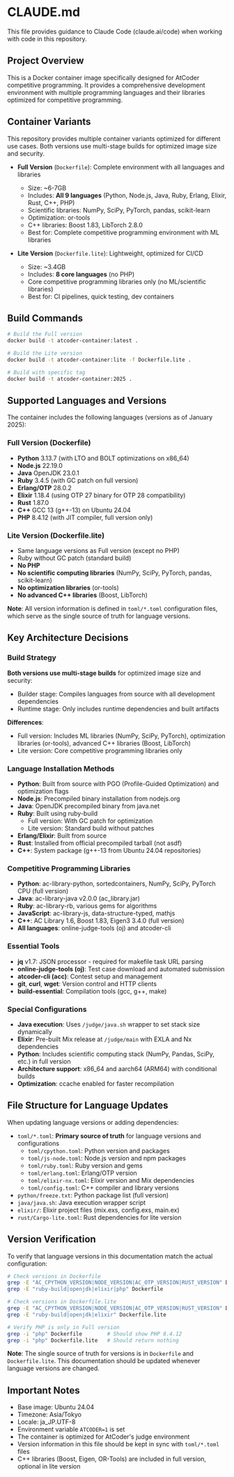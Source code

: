 # CLAUDE.md

This file provides guidance to Claude Code (claude.ai/code) when working with code in this repository.

## Project Overview

This is a Docker container image specifically designed for AtCoder competitive programming. It provides a comprehensive development environment with multiple programming languages and their libraries optimized for competitive programming.

## Container Variants

This repository provides multiple container variants optimized for different use cases. Both versions use multi-stage builds for optimized image size and security.

- **Full Version** (`Dockerfile`): Complete environment with all languages and libraries
  - Size: ~6-7GB
  - Includes: **All 9 languages** (Python, Node.js, Java, Ruby, Erlang, Elixir, Rust, C++, PHP)
  - Scientific libraries: NumPy, SciPy, PyTorch, pandas, scikit-learn
  - Optimization: or-tools
  - C++ libraries: Boost 1.83, LibTorch 2.8.0
  - Best for: Complete competitive programming environment with ML libraries

- **Lite Version** (`Dockerfile.lite`): Lightweight, optimized for CI/CD
  - Size: ~3.4GB
  - Includes: **8 core languages** (no PHP)
  - Core competitive programming libraries only (no ML/scientific libraries)
  - Best for: CI pipelines, quick testing, dev containers

## Build Commands

```bash
# Build the Full version
docker build -t atcoder-container:latest .

# Build the Lite version
docker build -t atcoder-container:lite -f Dockerfile.lite .

# Build with specific tag
docker build -t atcoder-container:2025 .
```

## Supported Languages and Versions

The container includes the following languages (versions as of January 2025):

### Full Version (Dockerfile)
- **Python** 3.13.7 (with LTO and BOLT optimizations on x86_64)
- **Node.js** 22.19.0
- **Java** OpenJDK 23.0.1
- **Ruby** 3.4.5 (with GC patch on full version)
- **Erlang/OTP** 28.0.2
- **Elixir** 1.18.4 (using OTP 27 binary for OTP 28 compatibility)
- **Rust** 1.87.0
- **C++** GCC 13 (g++-13) on Ubuntu 24.04
- **PHP** 8.4.12 (with JIT compiler, full version only)

### Lite Version (Dockerfile.lite)
- Same language versions as Full version (except no PHP)
- Ruby without GC patch (standard build)
- **No PHP**
- **No scientific computing libraries** (NumPy, SciPy, PyTorch, pandas, scikit-learn)
- **No optimization libraries** (or-tools)
- **No advanced C++ libraries** (Boost, LibTorch)

**Note**: All version information is defined in `toml/*.toml` configuration files, which serve as the single source of truth for language versions.

## Key Architecture Decisions

### Build Strategy
**Both versions use multi-stage builds** for optimized image size and security:
- Builder stage: Compiles languages from source with all development dependencies
- Runtime stage: Only includes runtime dependencies and built artifacts

**Differences**:
- Full version: Includes ML libraries (NumPy, SciPy, PyTorch), optimization libraries (or-tools), advanced C++ libraries (Boost, LibTorch)
- Lite version: Core competitive programming libraries only

### Language Installation Methods
- **Python**: Built from source with PGO (Profile-Guided Optimization) and optimization flags
- **Node.js**: Precompiled binary installation from nodejs.org
- **Java**: OpenJDK precompiled binary from java.net
- **Ruby**: Built using ruby-build
  - Full version: With GC patch for optimization
  - Lite version: Standard build without patches
- **Erlang/Elixir**: Built from source
- **Rust**: Installed from official precompiled tarball (not asdf)
- **C++**: System package (g++-13 from Ubuntu 24.04 repositories)

### Competitive Programming Libraries
- **Python**: ac-library-python, sortedcontainers, NumPy, SciPy, PyTorch CPU (full version)
- **Java**: ac-library-java v2.0.0 (ac_library.jar)
- **Ruby**: ac-library-rb, various gems for algorithms
- **JavaScript**: ac-library-js, data-structure-typed, mathjs
- **C++**: AC Library 1.6, Boost 1.83, Eigen3 3.4.0 (full version)
- **All languages**: online-judge-tools (oj) and atcoder-cli

### Essential Tools
- **jq** v1.7: JSON processor - required for makefile task URL parsing
- **online-judge-tools (oj)**: Test case download and automated submission
- **atcoder-cli (acc)**: Contest setup and management
- **git**, **curl**, **wget**: Version control and HTTP clients
- **build-essential**: Compilation tools (gcc, g++, make)

### Special Configurations
- **Java execution**: Uses `/judge/java.sh` wrapper to set stack size dynamically
- **Elixir**: Pre-built Mix release at `/judge/main` with EXLA and Nx dependencies
- **Python**: Includes scientific computing stack (NumPy, Pandas, SciPy, etc.) in full version
- **Architecture support**: x86_64 and aarch64 (ARM64) with conditional builds
- **Optimization**: ccache enabled for faster recompilation

## File Structure for Language Updates

When updating language versions or adding dependencies:
- `toml/*.toml`: **Primary source of truth** for language versions and configurations
  - `toml/cpython.toml`: Python version and packages
  - `toml/js-node.toml`: Node.js version and npm packages
  - `toml/ruby.toml`: Ruby version and gems
  - `toml/erlang.toml`: Erlang/OTP version
  - `toml/elixir-nx.toml`: Elixir version and Mix dependencies
  - `toml/config.toml`: C++ compiler and library versions
- `python/freeze.txt`: Python package list (full version)
- `java/java.sh`: Java execution wrapper script
- `elixir/`: Elixir project files (mix.exs, config.exs, main.ex)
- `rust/Cargo-lite.toml`: Rust dependencies for lite version

## Version Verification

To verify that language versions in this documentation match the actual configuration:

```bash
# Check versions in Dockerfile
grep -E "AC_CPYTHON_VERSION|NODE_VERSION|AC_OTP_VERSION|RUST_VERSION" Dockerfile
grep -E "ruby-build|openjdk|elixir|php" Dockerfile

# Check versions in Dockerfile.lite
grep -E "AC_CPYTHON_VERSION|NODE_VERSION|AC_OTP_VERSION|RUST_VERSION" Dockerfile.lite
grep -E "ruby-build|openjdk|elixir" Dockerfile.lite

# Verify PHP is only in Full version
grep -i "php" Dockerfile        # Should show PHP 8.4.12
grep -i "php" Dockerfile.lite   # Should return nothing
```

**Note**: The single source of truth for versions is in `Dockerfile` and `Dockerfile.lite`. This documentation should be updated whenever language versions are changed.

## Important Notes

- Base image: Ubuntu 24.04
- Timezone: Asia/Tokyo
- Locale: ja_JP.UTF-8
- Environment variable `ATCODER=1` is set
- The container is optimized for AtCoder's judge environment
- Version information in this file should be kept in sync with `toml/*.toml` files
- C++ libraries (Boost, Eigen, OR-Tools) are included in full version, optional in lite version
